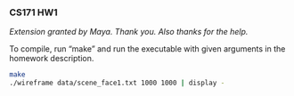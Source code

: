 ### CS171 HW1

*Extension granted by Maya. Thank you. Also thanks for the help.*

To compile, run “make” and run the executable with given arguments in the homework description.

```bash
make
./wireframe data/scene_face1.txt 1000 1000 | display -
```

